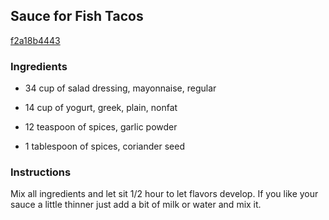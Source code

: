 ## Sauce for Fish Tacos

[f2a18b4443](http://www.food.com/recipe/sauce-for-fish-tacos-286082)

### Ingredients

 - 34 cup of salad dressing, mayonnaise, regular

 - 14 cup of yogurt, greek, plain, nonfat

 - 12 teaspoon of spices, garlic powder

 - 1 tablespoon of spices, coriander seed

### Instructions

Mix all ingredients and let sit 1/2 hour to let flavors develop. If you like your sauce a little thinner just add a bit of milk or water and mix it.